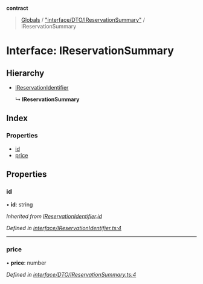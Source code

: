 **contract**

> [Globals](../README.md) / ["interface/DTO/IReservationSummary"](../modules/_interface_dto_ireservationsummary_.md) / IReservationSummary

# Interface: IReservationSummary

## Hierarchy

* [IReservationIdentifier](_interface_ireservationidentifier_.ireservationidentifier.md)

  ↳ **IReservationSummary**

## Index

### Properties

* [id](_interface_dto_ireservationsummary_.ireservationsummary.md#id)
* [price](_interface_dto_ireservationsummary_.ireservationsummary.md#price)

## Properties

### id

•  **id**: string

*Inherited from [IReservationIdentifier](_interface_ireservationidentifier_.ireservationidentifier.md).[id](_interface_ireservationidentifier_.ireservationidentifier.md#id)*

*Defined in [interface/IReservationIdentifier.ts:4](https://github.com/TEAM-B-SOFT2020/LSDContract/blob/cf22cbf/interface/IReservationIdentifier.ts#L4)*

___

### price

•  **price**: number

*Defined in [interface/DTO/IReservationSummary.ts:4](https://github.com/TEAM-B-SOFT2020/LSDContract/blob/cf22cbf/interface/DTO/IReservationSummary.ts#L4)*
